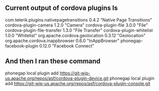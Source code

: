 Current output of cordova plugins ls
-------------------------------------
com.telerik.plugins.nativepagetransitions 0.4.2 "Native Page Transitions"
cordova-plugin-camera 1.2.0 "Camera"
cordova-plugin-file 3.0.0 "File"
cordova-plugin-file-transfer 1.3.0 "File Transfer"
cordova-plugin-whitelist 1.0.0 "Whitelist"
org.apache.cordova.geolocation 0.3.12 "Geolocation"
org.apache.cordova.inappbrowser 0.6.0 "InAppBrowser"
phonegap-facebook-plugin 0.12.0 "Facebook Connect"

And then I ran these command
----------------------------
phonegap local plugin add https://git-wip-us.apache.org/repos/asf/cordova-plugin-device.git
phonegap local plugin add https://git-wip-us.apache.org/repos/asf/cordova-plugin-console.git
